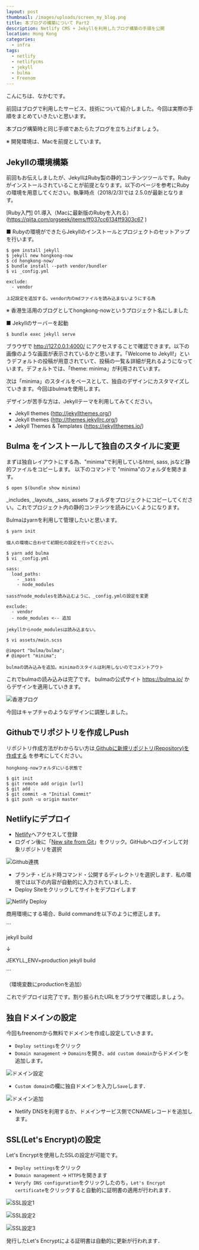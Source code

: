 ```yaml
---
layout: post
thumbnail: /images/uploads/screen_my_blog.png
title: 本ブログの構築について Part2
description: Netlify CMS + Jekyllを利用したブログ構築の手順を公開
location: Hong Kong
categories:
  - infra
tags:
  - netlify
  - netlifycms
  - jekyll
  - bulma
  - Freenom
---
```

こんにちは、なかむです。

前回はブログで利用したサービス、技術について紹介しました。今回は実際の手順をまとめていきたいと思います。

本ブログ構築時と同じ手順であたらたブログを立ち上げましょう。

※ 開発環境は、Macを前提としています。

## Jekyllの環境構築

前回もお伝えしましたが、JekyllはRuby製の静的コンテンツツールです。Rubyがインストールされていることが前提となります。以下のページを参考にRubyの環境を用意してください。執筆時点（2018/2/3)では 2.5.0が最新となります。

\[Ruby入門] 01.導入（Macに最新版のRubyを入れる）(<https://qiita.com/prgseek/items/ff037cc6134ff9303c67> )

■ Rubyの環境ができたらJekyllのインストールとプロジェクトのセットアップを行います。

```
$ gem install jekyll
$ jekyll new hongkong-now
$ cd hongkong-now/
$ bundle install --path vendor/bundler
$ vi _config.yml

exclude:
  - vendor

上記設定を追加する。vendor内のmdファイルを読み込まないようにする為
```

※ 香港生活用のブログとしてhongkong-nowというプロジェクト名にしました

■ Jekyllのサーバーを起動

```
$ bundle exec jekyll serve
```

ブラウザで <http://127.0.0.1:4000/> にアクセスすることで確認できます。以下の画像のような画面が表示されているかと思います。「Welcome to Jekyll!」というデフォルトの投稿が用意されていて、投稿の一覧＆詳細が見れるようになっています。デフォルトでは、「theme: minima」が利用されています。

次は「minima」のスタイルをベースとして、独自のデザインにカスタマイズしていきます。今回はbulmaを使用します。

デザインが苦手な方は、Jekyllテーマを利用してみてください。

* Jekyll themes (<http://jekyllthemes.org/>)
* Jekyll themes (<http://themes.jekyllrc.org/>)
* Jekyll Themes & Templates (<https://jekyllthemes.io/>)

## 

## Bulma をインストールして独自のスタイルに変更

まずは独自レイアウトにする為、"minima"で利用しているhtml, sass, jsなど静的ファイルをコピーします。
以下のコマンドで "minima"のフォルダを開きます。

```
$ open $(bundle show minima)
```

_includes, _layouts, _sass, assets フォルダをプロジェクトにコピーしてください。これでプロジェクト内の静的コンテンツを読みにいくようになります。

Bulmaはyarnを利用して管理したいと思います。

```
$ yarn init

個人の環境に合わせて初期化の設定を行ってください。

$ yarn add bulma
$ vi _config.yml

sass:
  load_paths:
    - _sass
    - node_modules

sassがnode_modulesを読み込むように、_config.ymlの設定を変更

exclude:
  - vendor
  - node_modules <-- 追加

jekyllからnode_modulesは読み込まない。

$ vi assets/main.scss

@import "bulma/bulma";
# @import "minima";

bulmaの読み込みを追加。minimaのスタイルは利用しないのでコメントアウト
```

これでbulmaの読み込みは完了です。
bulmaの公式サイト <https://bulma.io/> からデザインを適用していきます。

![香港ブログ](/images/uploads/screen_hk_blog.png)

今回はキャプチャのようなデザインに調整しました。

## 

## Githubでリポジトリを作成しPush

リポジトリ作成方法がわからない方は[ Githubに新規リポジトリ(Repository)を作成する](https://qiita.com/bakainubau/items/4613dda50a5fa302d212) を参考にしてください。

```
hongkong-nowフォルダにいる状態で

$ git init
$ git remote add origin [url]
$ git add .
$ git commit -m "Initial Commit"
$ git push -u origin master
```

## 

## Netlifyにデプロイ

* [Netlify](https://www.netlify.com/)へアクセスして登録
* ログイン後に「[New site from Git](https://app.netlify.com/start)」をクリック。GitHubへログインして対象リポジトリを選択

![Github連携](/images/uploads/screen_netlify_github.png)

* ブランチ・ビルド時コマンド・公開するディレクトリを選択します．私の環境では以下の内容が自動的に入力されていました．
* Deploy Siteをクリックしてサイトをデプロイします

![Netlify Deploy](/images/uploads/screen_netlify_deploy.png)

商用環境にする場合、Build commandを以下のように修正します。

\`\``

jekyll build

↓

JEKYLL_ENV=production jekyll build

\`\``

（環境変数にproductionを追加）

これでデプロイは完了です。割り振られたURLをブラウザで確認しましょう。

## 独自ドメインの設定

今回もfreenomから無料でドメインを作成し設定していきます。

* `Deploy settings`をクリック
* `Domain management` -> `Domains`を開き、`add custom domain`からドメインを追加します。

![ドメイン設定](/images/uploads/screen_domain_setting_1.png)

* `Custom domain`の欄に独自ドメインを入力し`Save`します．

![ドメイン追加](/images/uploads/screen_domain_setting_2.png)

* Netlify DNSを利用するか、ドメインサービス側でCNAMEレコードを追加します。



## SSL(Let's Encrypt)の設定

Let's Encryptを使用したSSLの設定が可能です。

* `Deploy settings`をクリック
* `Domain management` -> `HTTPS`を開きます
* `Veryfy DNS configuration`をクリックしたのち，`Let's Encrypt certificate`をクリックすると自動的に証明書の適用が行われます．

![SSL設定1](/images/uploads/screen_netlify_ssl_1.png)

![SSL設定2](/images/uploads/screen_netlify_ssl_2.png)

![SSL設定3](/images/uploads/screen_netlify_ssl_3.png)

発行したLet's Encryptによる証明書は自動的に更新が行われます．
